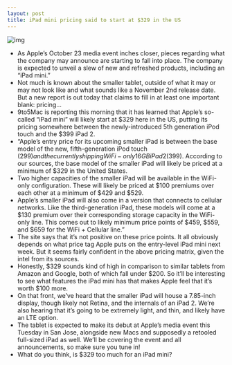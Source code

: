 ```yaml
---
layout: post
title: iPad mini pricing said to start at $329 in the US
---
```

![img](http://media.idownloadblog.com/wp-content/uploads/2012/10/ipad-pricing1.png)
* As Apple’s October 23 media event inches closer, pieces regarding what the company may announce are starting to fall into place. The company is expected to unveil a slew of new and refreshed products, including an “iPad mini.”
* Not much is known about the smaller tablet, outside of what it may or may not look like and what sounds like a November 2nd release date. But a new report is out today that claims to fill in at least one important blank: pricing…
* 9to5Mac is reporting this morning that it has learned that Apple’s so-called “iPad mini” will likely start at $329 here in the US, putting its pricing somewhere between the newly-introduced 5th generation iPod touch and the $399 iPad 2.
* “Apple’s entry price for its upcoming smaller iPad is between the base model of the new, fifth-generation iPod touch ($299) and the currently shipping WiFi-only 16GB iPad 2 ($399). According to our sources, the base model of the smaller iPad will likely be priced at a minimum of $329 in the United States.
* Two higher capacities of the smaller iPad will be available in the WiFi-only configuration. These will likely be priced at $100 premiums over each other at a minimum of $429 and $529.
* Apple’s smaller iPad will also come in a version that connects to cellular networks. Like the third-generation iPad, these models will come at a $130 premium over their corresponding storage capacity in the WiFi-only line. This comes out to likely minimum price points of $459, $559, and $659 for the WiFi + Cellular line.”
* The site says that it’s not positive on these price points. It all obviously depends on what price tag Apple puts on the entry-level iPad mini next week. But it seems fairly confident in the above pricing matrix, given the intel from its sources.
* Honestly, $329 sounds kind of high in comparison to similar tablets from Amazon and Google, both of which fall under $200. So it’ll be interesting to see what features the iPad mini has that makes Apple feel that it’s worth $100 more.
* On that front, we’ve heard that the smaller iPad will house a 7.85-inch display, though likely not Retina, and the internals of an iPad 2. We’re also hearing that it’s going to be extremely light, and thin, and likely have an LTE option.
* The tablet is expected to make its debut at Apple’s media event this Tuesday in San Jose, alongside new Macs and supposedly a retooled full-sized iPad as well. We’ll be covering the event and all announcements, so make sure you tune in!
* What do you think, is $329 too much for an iPad mini?

